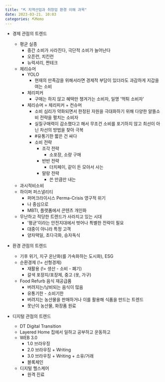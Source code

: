 ```yaml
---
title: "⛏️ 지역산업과 취창업 환경 이해 과목"
date: 2023-03-21. 10:03
categories: ⛏️Memo
---
```


- 경제 관점의 트렌드  
  - 평균 실종
    - 중간 소비가 사라진다, 극단적 소비가 늘어난다
    - 오픈런, 치킨런
    - 뉴럭셔리, 짠테크
  - 체리슈머
    - YOLO
      - 현재의 만족감을 위해서라면 경제적 부담이 있더라도 과감하게 지갑을 여는 소비
    - 체리피커
      - 구매는 하지 않고 혜택만 챙겨가는 소비자, 일명 '먹튀 소비자'
    - 체리슈머 = 체리피커 + 컨슈머
      - 소비 심리가 약화되면서 한정된 자원을 극대화하기 위해 다양한 알뜰소비 전략을 펼치는 소비자
      - 실질구매력이 감소했다고 해서 무조건 소비를 포기하지 않고 최선이 아닌 차선의 방법을 찾아 극복
      - #유통기한 짧은 건 싸다
      - 소비 전략
        - 조각 전략
          - 소포장, 소량 구매
        - 반반 전략
          - 더치페이, 같이 돈 모아서 사는
        - 말랑 전략
          - 쓴 만큼만 내는
  - 과시적비소비
  - 하이퍼 퍼스낼리티
    - 퍼머크라이시스 Perma-Crisis 영구적 위기
    - 나 중심으로
    - MBTI, 플랫폼에서 콘텐츠 개인화
  - 무난하고 적당한 트렌드가 사라지고 있는 시대
    - '평균'이라는 안전지대에서 벗어나 특별한 전략이 필요
    - 대중이 아니라 특정 고객
    - 양자택일, 초다극화, 승자독식

- 환경 관점의 트렌드
  - 기후 위기, 지구 온난화(를 가속화하는 도시화), ESG
  - 순환경제 (!= 선형경제)
    - 재활용 (!= 생산 - 소비 - 폐기)
    - 갈색 포장지/포장제, 중고 (옷, 가구)
  - Food Refurb 음식 재공급품
    - 버려지는/낭비되는 음식이 많음
    - 유통기한 - 소비기한
    - 버려지는 농산물을 판매하거나 이를 활용해 식품을 만드는 트렌드
    - 못난이 농산물, 화장품 원료

- 디지털 관점의 트렌드
  - DT Digital Transition
  - Layered Home 집에서 일하고 공부하고 운동하고
  - WEB 3.0
    - 1.0 브라우징
    - 2.0 브라우징 + Writing
    - 3.0 브라우징 + Writing + 소유/거래
    - 블록체인
  - 디지털 헬스케어
    - 원격 진료

